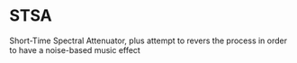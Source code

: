 # STSA
Short-Time Spectral Attenuator, plus attempt to revers the process in order to have a noise-based music effect
